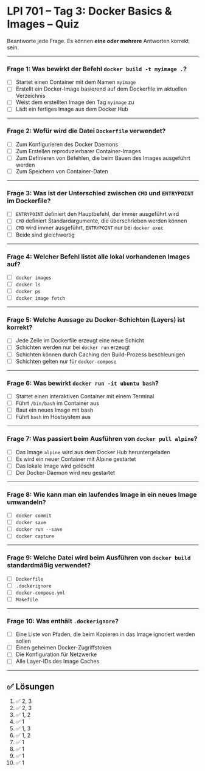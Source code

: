 # LPI 701 – Tag 3: Docker Basics & Images – Quiz

Beantworte jede Frage. Es können **eine oder mehrere** Antworten korrekt sein.

---

### **Frage 1:** Was bewirkt der Befehl `docker build -t myimage .`?
- [ ] Startet einen Container mit dem Namen `myimage`
- [ ] Erstellt ein Docker-Image basierend auf dem Dockerfile im aktuellen Verzeichnis
- [ ] Weist dem erstellten Image den Tag `myimage` zu
- [ ] Lädt ein fertiges Image aus dem Docker Hub

---

### **Frage 2:** Wofür wird die Datei `Dockerfile` verwendet?
- [ ] Zum Konfigurieren des Docker Daemons
- [ ] Zum Erstellen reproduzierbarer Container-Images
- [ ] Zum Definieren von Befehlen, die beim Bauen des Images ausgeführt werden
- [ ] Zum Speichern von Container-Daten

---

### **Frage 3:** Was ist der Unterschied zwischen `CMD` und `ENTRYPOINT` im Dockerfile?
- [ ] `ENTRYPOINT` definiert den Hauptbefehl, der immer ausgeführt wird
- [ ] `CMD` definiert Standardargumente, die überschrieben werden können
- [ ] `CMD` wird immer ausgeführt, `ENTRYPOINT` nur bei `docker exec`
- [ ] Beide sind gleichwertig

---

### **Frage 4:** Welcher Befehl listet alle lokal vorhandenen Images auf?
- [ ] `docker images`
- [ ] `docker ls`
- [ ] `docker ps`
- [ ] `docker image fetch`

---

### **Frage 5:** Welche Aussage zu Docker-Schichten (Layers) ist korrekt?
- [ ] Jede Zeile im Dockerfile erzeugt eine neue Schicht
- [ ] Schichten werden nur bei `docker run` erzeugt
- [ ] Schichten können durch Caching den Build-Prozess beschleunigen
- [ ] Schichten gelten nur für `docker-compose`

---

### **Frage 6:** Was bewirkt `docker run -it ubuntu bash`?
- [ ] Startet einen interaktiven Container mit einem Terminal
- [ ] Führt `/bin/bash` im Container aus
- [ ] Baut ein neues Image mit bash
- [ ] Führt `bash` im Hostsystem aus

---

### **Frage 7:** Was passiert beim Ausführen von `docker pull alpine`?
- [ ] Das Image `alpine` wird aus dem Docker Hub heruntergeladen
- [ ] Es wird ein neuer Container mit Alpine gestartet
- [ ] Das lokale Image wird gelöscht
- [ ] Der Docker-Daemon wird neu gestartet

---

### **Frage 8:** Wie kann man ein laufendes Image in ein neues Image umwandeln?
- [ ] `docker commit`
- [ ] `docker save`
- [ ] `docker run --save`
- [ ] `docker capture`

---

### **Frage 9:** Welche Datei wird beim Ausführen von `docker build` standardmäßig verwendet?
- [ ] `Dockerfile`
- [ ] `.dockerignore`
- [ ] `docker-compose.yml`
- [ ] `Makefile`

---

### **Frage 10:** Was enthält `.dockerignore`?
- [ ] Eine Liste von Pfaden, die beim Kopieren in das Image ignoriert werden sollen
- [ ] Einen geheimen Docker-Zugriffstoken
- [ ] Die Konfiguration für Netzwerke
- [ ] Alle Layer-IDs des Image Caches

---

## ✅ Lösungen
1. ✅ 2, 3  
2. ✅ 2, 3  
3. ✅ 1, 2  
4. ✅ 1  
5. ✅ 1, 3  
6. ✅ 1, 2  
7. ✅ 1  
8. ✅ 1  
9. ✅ 1  
10. ✅ 1